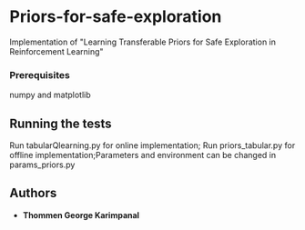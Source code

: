 # Priors-for-safe-exploration
Implementation of "Learning Transferable Priors for Safe Exploration in Reinforcement Learning"

### Prerequisites

numpy and matplotlib

## Running the tests

Run tabularQlearning.py for online implementation;
Run priors_tabular.py for offline implementation;Parameters and environment can be changed in params_priors.py

## Authors

* **Thommen George Karimpanal** 
